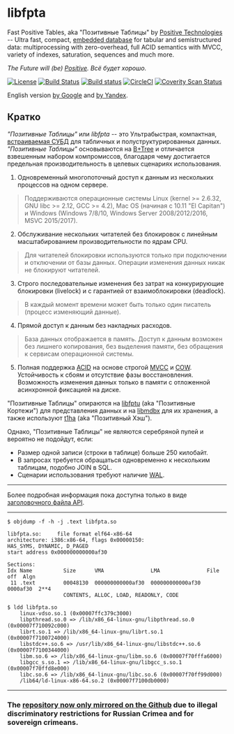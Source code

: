 libfpta
==============================================
Fast Positive Tables, aka "Позитивные Таблицы"
by [Positive Technologies](https://www.ptsecurity.ru) -- Ultra fast, compact, [embedded database](https://en.wikipedia.org/wiki/Embedded_database)
for tabular and semistructured data:
multiprocessing with zero-overhead, full ACID semantics with MVCC,
variety of indexes, saturation, sequences and much more.


*The Future will (be) [Positive](https://www.ptsecurity.com). Всё будет хорошо.*

[![License](https://img.shields.io/badge/License-Apache%202.0-blue.svg)](https://opensource.org/licenses/Apache-2.0)
[![Build Status](https://travis-ci.org/leo-yuriev/libfpta.svg?branch=master)](https://travis-ci.org/leo-yuriev/libfpta)
[![Build status](https://ci.appveyor.com/api/projects/status/wiixsody1o9474g9/branch/master?svg=true)](https://ci.appveyor.com/project/leo-yuriev/libfpta/branch/master)
[![CircleCI](https://circleci.com/gh/leo-yuriev/libfpta/tree/master.svg?style=svg)](https://circleci.com/gh/leo-yuriev/libfpta/tree/master)
[![Coverity Scan Status](https://scan.coverity.com/projects/12920/badge.svg)](https://scan.coverity.com/projects/leo-yuriev-libfpta)

English version [by Google](https://translate.googleusercontent.com/translate_c?act=url&ie=UTF8&sl=ru&tl=en&u=https://github.com/leo-yuriev/libfpta/tree/master)
and [by Yandex](https://translate.yandex.ru/translate?url=https%3A%2F%2Fgithub.com%2Fleo-yuriev%2Flibfpta%2Ftree%2Fmaster&lang=ru-en).


## Кратко

_"Позитивные Таблицы"_ или _libfpta_ -- это Ультрабыстрая, компактная, [встраиваемая СУБД](https://ru.wikipedia.org/wiki/%D0%92%D1%81%D1%82%D1%80%D0%B0%D0%B8%D0%B2%D0%B0%D0%B5%D0%BC%D0%B0%D1%8F_%D0%A1%D0%A3%D0%91%D0%94)
для табличных и полуструктурированных данных.
_"Позитивные Таблицы"_ основываются на [B+Tree](https://ru.wikipedia.org/wiki/B%2B-%D0%B4%D0%B5%D1%80%D0%B5%D0%B2%D0%BE) и отличается взвешенным набором компромиссов,
благодаря чему достигается предельная производительность в целевых сценариях использования.

1. Одновременный многопоточный доступ к данным из нескольких процессов на
одном сервере.
  > Поддерживаются операционные системы
  > Linux (kernel >= 2.6.32, GNU libc >= 2.12, GCC >= 4.2), Mac OS (начиная с 10.11 "El Capitan") и
  > Windows (Windows 7/8/10, Windows Server 2008/2012/2016, MSVC 2015/2017).

2. Обслуживание нескольких читателей без блокировок с линейным
масштабированием производительности по ядрам CPU.
  > Для читателей блокировки используются только при подключении и
  > отключении от базы данных. Операции изменения данных никак не блокируют
  > читателей.

3. Строго последовательные изменения без затрат на конкурирующие
блокировки (livelock) и с гарантией от взаимоблокировки (deadlock).
  > В каждый момент времени может быть только один писатель (процесс
  > изменяющий данные).

4. Прямой доступ к данным без накладных расходов.
  > База данных отображается в память. Доступ к данным возможен без
  > лишнего копирования, без выделения памяти, без обращения к сервисам
  > операционной системы.

5. Полная поддержка [ACID](https://ru.wikipedia.org/wiki/ACID) на основе строгой [MVCC](https://ru.wikipedia.org/wiki/MVCC) и
[COW](https://ru.wikipedia.org/wiki/%D0%9A%D0%BE%D0%BF%D0%B8%D1%80%D0%BE%D0%B2%D0%B0%D0%BD%D0%B8%D0%B5_%D0%BF%D1%80%D0%B8_%D0%B7%D0%B0%D0%BF%D0%B8%D1%81%D0%B8).
Устойчивость к сбоям и отсутствие фазы восстановления. Возможность
изменения данных только в памяти с отложенной асинхронной фиксацией на диске.

"Позитивные Таблицы" опираются на [libfptu](https://github.com/leo-yuriev/libfptu) (aka "Позитивные Кортежи")
для представления данных и на [libmdbx](https://github.com/ReOpen/libmdbx)
для их хранения, а также используют [t1ha](https://github.com/PositiveTechnologies/t1ha) (aka "Позитивный Хэш").

Однако, "Позитивные Таблицы" не являются серебряной пулей и вероятно не
подойдут, если:

 * Размер одной записи (строки в таблице) больше 250 килобайт.
 * В запросах требуется обращаться одновременно к нескольким таблицам, подобно JOIN в SQL.
 * Сценарии использования требуют наличие [WAL](https://ru.wikipedia.org/wiki/%D0%97%D0%B0%D0%BF%D0%B8%D1%81%D1%8C_%D1%81_%D0%BF%D1%80%D0%B5%D0%B4%D0%B2%D0%B0%D1%80%D0%B8%D1%82%D0%B5%D0%BB%D1%8C%D0%BD%D1%8B%D0%BC_%D0%B6%D1%83%D1%80%D0%BD%D0%B0%D0%BB%D0%B8%D1%80%D0%BE%D0%B2%D0%B0%D0%BD%D0%B8%D0%B5%D0%BC).

--------------------------------------------------------------------------------

Более подробная информация пока доступна только в виде [заголовочного файла API](fast_positive/tables.h).

--------------------------------------------------------------------------------

```
$ objdump -f -h -j .text libfpta.so

libfpta.so:     file format elf64-x86-64
architecture: i386:x86-64, flags 0x00000150:
HAS_SYMS, DYNAMIC, D_PAGED
start address 0x000000000000af30

Sections:
Idx Name          Size      VMA               LMA               File off  Algn
 11 .text         00048130  000000000000af30  000000000000af30  0000af30  2**4
                  CONTENTS, ALLOC, LOAD, READONLY, CODE
```

```
$ ldd libfpta.so
	linux-vdso.so.1 (0x00007ffc379c3000)
	libpthread.so.0 => /lib/x86_64-linux-gnu/libpthread.so.0 (0x00007f710092c000)
	librt.so.1 => /lib/x86_64-linux-gnu/librt.so.1 (0x00007f7100724000)
	libstdc++.so.6 => /usr/lib/x86_64-linux-gnu/libstdc++.so.6 (0x00007f7100344000)
	libm.so.6 => /lib/x86_64-linux-gnu/libm.so.6 (0x00007f70fffa6000)
	libgcc_s.so.1 => /lib/x86_64-linux-gnu/libgcc_s.so.1 (0x00007f70ffd8e000)
	libc.so.6 => /lib/x86_64-linux-gnu/libc.so.6 (0x00007f70ff99d000)
	/lib64/ld-linux-x86-64.so.2 (0x00007f7100db0000)
```

-----
### The [repository now only mirrored on the Github](https://abf.io/erthink/libfpta) due to illegal discriminatory restrictions for Russian Crimea and for sovereign crimeans.
<!-- Required extensions: pymdownx.betterem, pymdownx.tilde, pymdownx.emoji, pymdownx.tasklist, pymdownx.superfences -->
